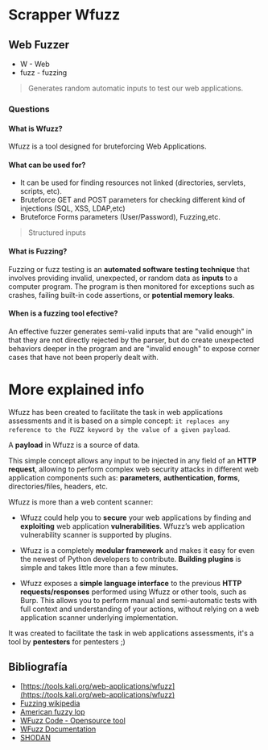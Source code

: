 # Scrapper Wfuzz

## Web Fuzzer

- W - Web
- fuzz - fuzzing

> Generates random automatic inputs to test our web applications.

### Questions

#### What is Wfuzz?
Wfuzz is a tool designed for bruteforcing Web Applications.

#### What can be used for?
- It can be used for finding resources not linked (directories, servlets, scripts, etc). 
- Bruteforce GET and POST parameters for checking different kind of injections (SQL, XSS, LDAP,etc)
- Bruteforce Forms parameters (User/Password), Fuzzing,etc.

> Structured inputs

#### What is Fuzzing?

Fuzzing or fuzz testing is an **automated software testing technique** that involves providing invalid, unexpected, or random data as **inputs** to a computer program. The program is then monitored for exceptions such as crashes, failing built-in code assertions, or **potential memory leaks**.

#### When is a fuzzing tool efective?

An effective fuzzer generates semi-valid inputs that are "valid enough" in that they are not directly rejected by the parser, but do create unexpected behaviors deeper in the program and are "invalid enough" to expose corner cases that have not been properly dealt with. 


# More explained info

Wfuzz has been created to facilitate the task in web applications assessments and it is based on a simple concept: `it replaces any reference to the FUZZ keyword by the value of a given payload`.

A **payload** in Wfuzz is a source of data.

This simple concept allows any input to be injected in any field of an **HTTP request**, allowing to perform complex web security attacks in different web application components such as: **parameters**, **authentication**, **forms**, directories/files, headers, etc.

Wfuzz is more than a web content scanner:

- Wfuzz could help you to **secure** your web applications by finding and **exploiting** web application **vulnerabilities**. Wfuzz’s web application vulnerability scanner is supported by plugins.

- Wfuzz is a completely **modular framework** and makes it easy for even the newest of Python developers to contribute. **Building plugins** is simple and takes little more than a few minutes.

- Wfuzz exposes a **simple language interface** to the previous **HTTP requests/responses** performed using Wfuzz or other tools, such as Burp. This allows you to perform manual and semi-automatic tests with full context and understanding of your actions, without relying on a web application scanner underlying implementation.

It was created to facilitate the task in web applications assessments, it's a tool by **pentesters** for pentesters ;)


## Bibliografía

- [https://tools.kali.org/web-applications/wfuzz](https://tools.kali.org/web-applications/wfuzz)
- [Fuzzing wikipedia](https://en.wikipedia.org/wiki/Fuzzing)
- [American fuzzy lop](https://en.wikipedia.org/wiki/American_fuzzy_lop_(fuzzer))
- [WFuzz Code - Opensource tool](https://github.com/xmendez/wfuzz/)
- [WFuzz Documentation](https://wfuzz.readthedocs.io/en/latest/)
- [SHODAN](https://www.shodan.io/)
